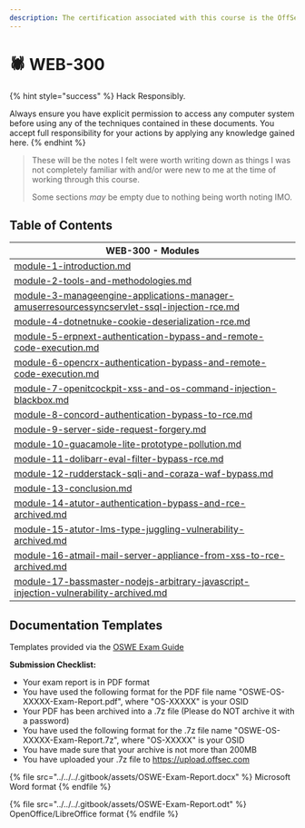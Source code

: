 ```yaml
---
description: The certification associated with this course is the OffSec Web Expert (OSWE).
---
```


# 🕷️ WEB-300

{% hint style="success" %}
Hack Responsibly.

Always ensure you have explicit permission to access any computer system before using any of the techniques contained in these documents. You accept full responsibility for your actions by applying any knowledge gained here.
{% endhint %}

> These will be the notes I felt were worth writing down as things I was not completely familiar with and/or were new to me at the time of working through this course.
>
> Some sections _may_ be empty due to nothing being worth noting IMO.

## Table of Contents

| WEB-300 - Modules                                                                                                                                                                                    |
| ---------------------------------------------------------------------------------------------------------------------------------------------------------------------------------------------------- |
| [module-1-introduction.md](module-1-introduction.md "mention")                                                                                                                                       |
| [module-2-tools-and-methodologies.md](module-2-tools-and-methodologies.md "mention")                                                                                                                 |
| [module-3-manageengine-applications-manager-amuserresourcessyncservlet-ssql-injection-rce.md](module-3-manageengine-applications-manager-amuserresourcessyncservlet-ssql-injection-rce.md "mention") |
| [module-4-dotnetnuke-cookie-deserialization-rce.md](module-4-dotnetnuke-cookie-deserialization-rce.md "mention")                                                                                     |
| [module-5-erpnext-authentication-bypass-and-remote-code-execution.md](module-5-erpnext-authentication-bypass-and-remote-code-execution.md "mention")                                                 |
| [module-6-opencrx-authentication-bypass-and-remote-code-execution.md](module-6-opencrx-authentication-bypass-and-remote-code-execution.md "mention")                                                 |
| [module-7-openitcockpit-xss-and-os-command-injection-blackbox.md](module-7-openitcockpit-xss-and-os-command-injection-blackbox.md "mention")                                                         |
| [module-8-concord-authentication-bypass-to-rce.md](module-8-concord-authentication-bypass-to-rce.md "mention")                                                                                       |
| [module-9-server-side-request-forgery.md](module-9-server-side-request-forgery.md "mention")                                                                                                         |
| [module-10-guacamole-lite-prototype-pollution.md](module-10-guacamole-lite-prototype-pollution.md "mention")                                                                                         |
| [module-11-dolibarr-eval-filter-bypass-rce.md](module-11-dolibarr-eval-filter-bypass-rce.md "mention")                                                                                               |
| [module-12-rudderstack-sqli-and-coraza-waf-bypass.md](module-12-rudderstack-sqli-and-coraza-waf-bypass.md "mention")                                                                                 |
| [module-13-conclusion.md](module-13-conclusion.md "mention")                                                                                                                                         |
| [module-14-atutor-authentication-bypass-and-rce-archived.md](module-14-atutor-authentication-bypass-and-rce-archived.md "mention")                                                                   |
| [module-15-atutor-lms-type-juggling-vulnerability-archived.md](module-15-atutor-lms-type-juggling-vulnerability-archived.md "mention")                                                               |
| [module-16-atmail-mail-server-appliance-from-xss-to-rce-archived.md](module-16-atmail-mail-server-appliance-from-xss-to-rce-archived.md "mention")                                                   |
| [module-17-bassmaster-nodejs-arbitrary-javascript-injection-vulnerability-archived.md](module-17-bassmaster-nodejs-arbitrary-javascript-injection-vulnerability-archived.md "mention")               |

## Documentation Templates

Templates provided via the [OSWE Exam Guide](https://help.offsec.com/hc/en-us/articles/360046869951-WEB-300-Advanced-Web-Attacks-and-Exploitation-OSWE-Exam-Guide)

**Submission Checklist:**

* Your exam report is in PDF format
* You have used the following format for the PDF file name "OSWE-OS-XXXXX-Exam-Report.pdf", where "OS-XXXXX" is your OSID
* Your PDF has been archived into a .7z file (Please do NOT archive it with a password)
* You have used the following format for the .7z file name "OSWE-OS-XXXXX-Exam-Report.7z", where "OS-XXXXX" is your OSID
* You have made sure that your archive is not more than 200MB
* You have uploaded your .7z file to https://upload.offsec.com

{% file src="../../../.gitbook/assets/OSWE-Exam-Report.docx" %}
Microsoft Word format
{% endfile %}

{% file src="../../../.gitbook/assets/OSWE-Exam-Report.odt" %}
OpenOffice/LibreOffice format
{% endfile %}
